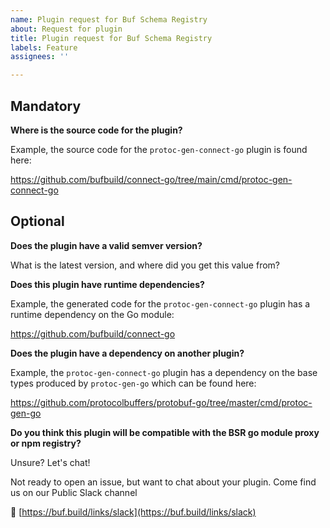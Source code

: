 ```yaml
---
name: Plugin request for Buf Schema Registry
about: Request for plugin
title: Plugin request for Buf Schema Registry
labels: Feature
assignees: ''

---
```


## Mandatory

**Where is the source code for the plugin?**

Example, the source code for the `protoc-gen-connect-go` plugin is found here:

https://github.com/bufbuild/connect-go/tree/main/cmd/protoc-gen-connect-go


## Optional

**Does the plugin have a valid semver version?**

What is the latest version, and where did you get this value from? 

**Does this plugin have runtime dependencies?**

Example, the generated code for the `protoc-gen-connect-go` plugin has a runtime dependency on the Go module: 

https://github.com/bufbuild/connect-go 

**Does the plugin have a dependency on another plugin?**

Example, the `protoc-gen-connect-go` plugin has a dependency on the base types produced by  `protoc-gen-go` which can be found here:

https://github.com/protocolbuffers/protobuf-go/tree/master/cmd/protoc-gen-go

**Do you think this plugin will be compatible with the BSR go module proxy or npm registry?**

Unsure? Let's chat!

Not ready to open an issue, but want to chat about your plugin. Come find us on our Public Slack channel

🔗 [https://buf.build/links/slack](https://buf.build/links/slack)

